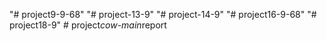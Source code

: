 "# project9-9-68" 
"# project-13-9" 
"# project-14-9" 
"# project16-9-68" 
"# project18-9" 
#   p r o j e c t _ c o w - m a i n _ r e p o r t  
 